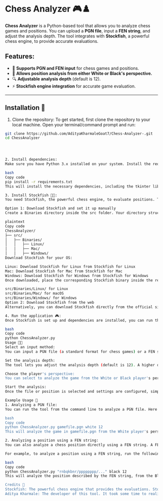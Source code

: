 # Chess Analyzer 🎮♟️

**Chess Analyzer** is a Python-based tool that allows you to analyze chess games and positions. You can upload a **PGN file**, input a **FEN string**, and adjust the analysis depth. The tool integrates with **Stockfish**, a powerful chess engine, to provide accurate evaluations.

## Features:
- 📂 **Supports PGN and FEN input** for chess games and positions.
- 🏁 **Allows position analysis from either White or Black's perspective.**
- 🔍 **Adjustable analysis depth** (default is 12).
- ⚡ **Stockfish engine integration** for accurate game evaluation.

---

## Installation 🚀

1. Clone the repository:
To get started, first clone the repository to your local machine. Open your terminal/command prompt and run:

```bash
git clone https://github.com/AdityaKharmaleGoat7/Chess-Analyzer-.git
cd ChessAnalyzer




2. Install dependencies:
Make sure you have Python 3.x installed on your system. Install the required Python libraries by running the following command:

bash
Copy code
pip install -r requirements.txt
This will install the necessary dependencies, including the tkinter library for the graphical user interface (GUI) and other packages required to run the analysis tool.

3. Install Stockfish 🧑‍💻:
You need Stockfish, the powerful chess engine, to evaluate positions. The tool relies on Stockfish to provide accurate analysis.

Option 1: Download Stockfish and set it up manually
Create a Binaries directory inside the src folder. Your directory structure should look like this:

plaintext
Copy code
ChessAnalyzer/
├── src/
│   ├── Binaries/
│   │   ├── Linux/
│   │   ├── Mac/
│   │   ├── Windows/
Download Stockfish for your OS:

Linux: Download Stockfish for Linux from Stockfish for Linux
Mac: Download Stockfish for Mac from Stockfish for Mac
Windows: Download Stockfish for Windows from Stockfish for Windows
Once downloaded, place the corresponding Stockfish binary inside the relevant folder:

src/Binaries/Linux/ for Linux
src/Binaries/Mac/ for macOS
src/Binaries/Windows/ for Windows
Option 2: Download Stockfish from the web
Alternatively, you can download Stockfish directly from the official site: Stockfish Download. After downloading, place the appropriate Stockfish binary into the corresponding folder in your project directory.

4. Run the application 🎮:
Once Stockfish is set up and dependencies are installed, you can run the Chess Analyzer by executing:

bash
Copy code
python ChessAnalyzer.py
Usage 🧑‍💻
Select an input method:
You can input a PGN file (a standard format for chess games) or a FEN string (representing a specific chess position) for analysis.

Set the analysis depth:
The tool lets you adjust the analysis depth (default is 12). A higher depth means a more detailed analysis, but it will take more time.

Choose the player's perspective:
You can select to analyze the game from the White or Black player's perspective.

Start the analysis:
Once the file or position is selected and settings are configured, simply click the "Analyze Game" button. The analysis will begin, and the results will be displayed once completed.

Example Usage 🔧
1. Analyzing a PGN file:
You can run the tool from the command line to analyze a PGN file. Here's an example:

bash
Copy code
python ChessAnalyzer.py gamefile.pgn white 12
This will analyze the game in gamefile.pgn from the White player's perspective at an analysis depth of 12.

2. Analyzing a position using a FEN string:
You can also analyze a chess position directly using a FEN string. A FEN (Forsyth-Edwards Notation) string represents a specific position on the chessboard.

For example, to analyze a position using a FEN string, run the following command:

bash
Copy code
python ChessAnalyzer.py "rnbqkbnr/pppppppp/..." black 12
This will analyze the position described by the FEN string, from the Black player's perspective, at an analysis depth of 12.

Credits 🙏
Stockfish: The powerful chess engine that provides the evaluations. Stockfish is one of the strongest chess engines in the world and is used for analyzing positions and games.
Aditya Kharmale: The developer of this tool. It took some time to realize that Stockfish is way smarter than me! 😅
